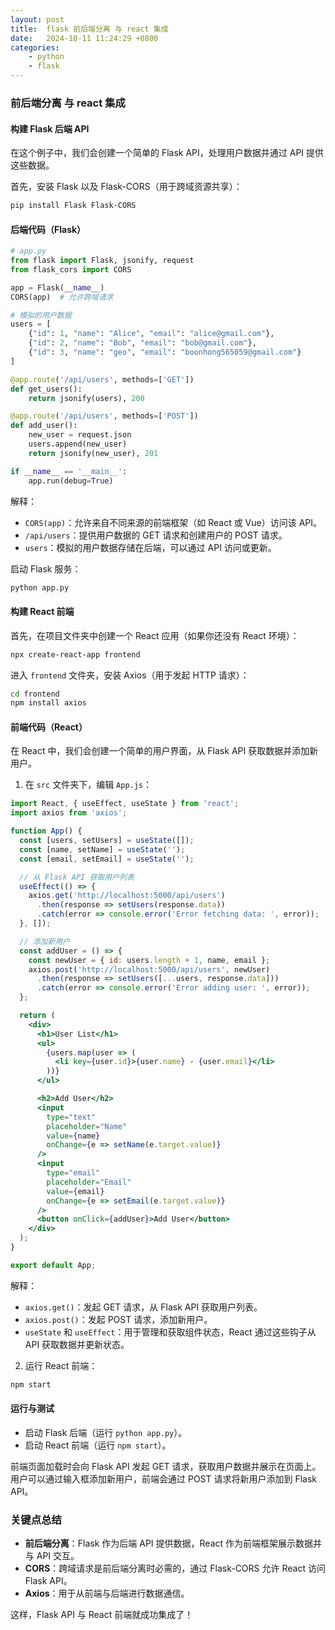 ```yaml
---
layout: post
title:  flask 前后端分离 与 react 集成
date:   2024-10-11 11:24:29 +0800
categories: 
    - python 
    - flask
---
```


### 前后端分离 与 react 集成

#### 构建 Flask 后端 API
在这个例子中，我们会创建一个简单的 Flask API，处理用户数据并通过 API 提供这些数据。

首先，安装 Flask 以及 Flask-CORS（用于跨域资源共享）：
```bash
pip install Flask Flask-CORS
```

#### 后端代码（Flask）

```python
# app.py
from flask import Flask, jsonify, request
from flask_cors import CORS

app = Flask(__name__)
CORS(app)  # 允许跨域请求

# 模拟的用户数据
users = [
    {"id": 1, "name": "Alice", "email": "alice@gmail.com"},
    {"id": 2, "name": "Bob", "email": "bob@gmail.com"},
    {"id": 3, "name": "geo", "email": "boonhong565059@gmail.com"}
]

@app.route('/api/users', methods=['GET'])
def get_users():
    return jsonify(users), 200

@app.route('/api/users', methods=['POST'])
def add_user():
    new_user = request.json
    users.append(new_user)
    return jsonify(new_user), 201

if __name__ == '__main__':
    app.run(debug=True)
```

解释：
- `CORS(app)`：允许来自不同来源的前端框架（如 React 或 Vue）访问该 API。
- `/api/users`：提供用户数据的 GET 请求和创建用户的 POST 请求。
- `users`：模拟的用户数据存储在后端，可以通过 API 访问或更新。

启动 Flask 服务：
```bash
python app.py
```

#### 构建 React 前端

首先，在项目文件夹中创建一个 React 应用（如果你还没有 React 环境）：
```bash
npx create-react-app frontend
```

进入 `frontend` 文件夹，安装 Axios（用于发起 HTTP 请求）：
```bash
cd frontend
npm install axios
```

#### 前端代码（React）

在 React 中，我们会创建一个简单的用户界面，从 Flask API 获取数据并添加新用户。

1. 在 `src` 文件夹下，编辑 `App.js`：

```jsx
import React, { useEffect, useState } from 'react';
import axios from 'axios';

function App() {
  const [users, setUsers] = useState([]);
  const [name, setName] = useState('');
  const [email, setEmail] = useState('');

  // 从 Flask API 获取用户列表
  useEffect(() => {
    axios.get('http://localhost:5000/api/users')
      .then(response => setUsers(response.data))
      .catch(error => console.error('Error fetching data: ', error));
  }, []);

  // 添加新用户
  const addUser = () => {
    const newUser = { id: users.length + 1, name, email };
    axios.post('http://localhost:5000/api/users', newUser)
      .then(response => setUsers([...users, response.data]))
      .catch(error => console.error('Error adding user: ', error));
  };

  return (
    <div>
      <h1>User List</h1>
      <ul>
        {users.map(user => (
          <li key={user.id}>{user.name} - {user.email}</li>
        ))}
      </ul>

      <h2>Add User</h2>
      <input
        type="text"
        placeholder="Name"
        value={name}
        onChange={e => setName(e.target.value)}
      />
      <input
        type="email"
        placeholder="Email"
        value={email}
        onChange={e => setEmail(e.target.value)}
      />
      <button onClick={addUser}>Add User</button>
    </div>
  );
}

export default App;
```

解释：
- `axios.get()`：发起 GET 请求，从 Flask API 获取用户列表。
- `axios.post()`：发起 POST 请求，添加新用户。
- `useState` 和 `useEffect`：用于管理和获取组件状态，React 通过这些钩子从 API 获取数据并更新状态。

2. 运行 React 前端：
```bash
npm start
```

#### 运行与测试
- 启动 Flask 后端（运行 `python app.py`）。
- 启动 React 前端（运行 `npm start`）。

前端页面加载时会向 Flask API 发起 GET 请求，获取用户数据并展示在页面上。用户可以通过输入框添加新用户，前端会通过 POST 请求将新用户添加到 Flask API。

### 关键点总结
- **前后端分离**：Flask 作为后端 API 提供数据，React 作为前端框架展示数据并与 API 交互。
- **CORS**：跨域请求是前后端分离时必需的，通过 Flask-CORS 允许 React 访问 Flask API。
- **Axios**：用于从前端与后端进行数据通信。

这样，Flask API 与 React 前端就成功集成了！
